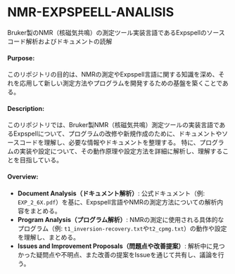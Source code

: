 # NMR-EXPSPEELL-ANALISIS
Bruker製のNMR（核磁気共鳴）の測定ツール実装言語であるExpspellのソースコード解析およびドキュメントの読解

#### **Purpose**:

このリポジトリの目的は、NMRの測定やExpspell言語に関する知識を深め、それを応用して新しい測定方法やプログラムを開発するための基盤を築くことである。

#### **Description**:

このリポジトリでは、Bruker製NMR（核磁気共鳴）測定ツールの実装言語であるExpspellについて、プログラムの改修や新規作成のために、ドキュメントやソースコードを理解し、必要な情報やドキュメントを整理する。
特に、プログラムの実装や設定について、その動作原理や設定方法を詳細に解析し、理解することを目指している。

#### **Overview**:

- **Document Analysis（ドキュメント解析）**: 公式ドキュメント（例: `EXP_2_6X.pdf`）を基に、Expspell言語やNMRの測定方法についての解析内容をまとめる。
- **Program Analysis（プログラム解析）**: NMRの測定に使用される具体的なプログラム（例: `t1_inversion-recovery.txt`や`t2_cpmg.txt`）の動作や設定を理解し、まとめる。
- **Issues and Improvement Proposals（問題点や改善提案）**: 解析中に見つかった疑問点や不明点、また改善の提案をIssueを通じて共有し、議論を行う。

